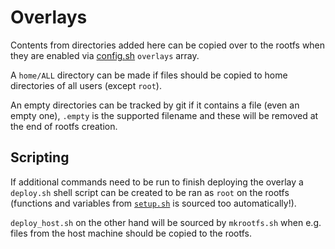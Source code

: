 # Overlays
Contents from directories added here can be copied over to the rootfs when they are enabled via [config.sh](../config.sh) `overlays` array.

A `home/ALL` directory can be made if files should be copied to home directories of all users (except `root`).

An empty directories can be tracked by git if it contains a file (even an empty one), `.empty` is the supported filename and these will be removed at the end of rootfs creation.

## Scripting
If additional commands need to be run to finish deploying the overlay a `deploy.sh` shell script can be created to be ran as `root` on the rootfs (functions and variables from [`setup.sh`](setup.sh.in) is sourced too automatically!).

`deploy_host.sh` on the other hand will be sourced by `mkrootfs.sh` when e.g. files from the host machine should be copied to the rootfs.
